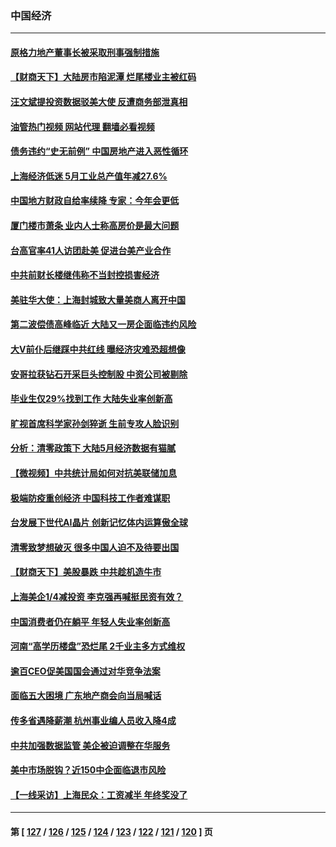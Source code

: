### 中国经济
---
#### [原格力地产董事长被采取刑事强制措施](../../pages/ncid283/n13762065.md?06181645) 
#### [【财商天下】大陆房市陷泥潭 烂尾楼业主被红码](../../pages/ncid283/n13761890.md?06181645) 
#### [汪文斌提投资数据驳美大使 反遭商务部泄真相](../../pages/ncid283/n13761701.md?06181645) 
#### [油管热门视频 网站代理 翻墙必看视频](http://209.222.30.114:81/youtube.html?06181645)
#### [债务违约“史无前例” 中国房地产进入恶性循环](../../pages/ncid283/n13761873.md?06181645) 
#### [上海经济低迷 5月工业总产值年减27.6%](../../pages/ncid283/n13761704.md?06181645) 
#### [中国地方财政自给率续降 专家：今年会更低](../../pages/ncid283/n13761613.md?06181645) 
#### [厦门楼市萧条 业内人士称高房价是最大问题](../../pages/ncid283/n13761438.md?06181645) 
#### [台高官率41人访团赴美 促进台美产业合作](../../pages/ncid283/n13761432.md?06181645) 
#### [中共前财长楼继伟称不当封控损害经济](../../pages/ncid283/n13761368.md?06181645) 
#### [美驻华大使：上海封城致大量美商人离开中国](../../pages/ncid283/n13761148.md?06181645) 
#### [第二波偿债高峰临近 大陆又一房企面临违约风险](../../pages/ncid283/n13761177.md?06181645) 
#### [大V前仆后继踩中共红线 曝经济灾难恐超想像](../../pages/ncid283/n13761107.md?06181645) 
#### [安哥拉获钻石开采巨头控制股 中资公司被剔除](../../pages/ncid283/n13761101.md?06181645) 
#### [毕业生仅29%找到工作 大陆失业率创新高](../../pages/ncid283/n13761096.md?06181645) 
#### [旷视首席科学家孙剑猝逝 生前专攻人脸识别](../../pages/ncid283/n13760859.md?06181645) 
#### [分析：清零政策下 大陆5月经济数据有猫腻](../../pages/ncid283/n13761057.md?06181645) 
#### [【微视频】中共统计局如何对抗美联储加息](../../pages/ncid283/n13761018.md?06181645) 
#### [极端防疫重创经济 中国科技工作者难谋职](../../pages/ncid283/n13760865.md?06181645) 
#### [台发展下世代AI晶片 创新记忆体内运算傲全球](../../pages/ncid283/n13760899.md?06181645) 
#### [清零致梦想破灭 很多中国人迫不及待要出国](../../pages/ncid283/n13760493.md?06181645) 
#### [【财商天下】美股暴跌 中共趁机造牛市](../../pages/ncid283/n13760341.md?06181645) 
#### [上海美企1/4减投资 李克强再喊挺民资有效？](../../pages/ncid283/n13759443.md?06181645) 
#### [中国消费者仍在躺平 年轻人失业率创新高](../../pages/ncid283/n13760313.md?06181645) 
#### [河南“高学历楼盘”恐烂尾 2千业主多方式维权](../../pages/ncid283/n13760221.md?06181645) 
#### [逾百CEO促美国国会通过对华竞争法案](../../pages/ncid283/n13760158.md?06181645) 
#### [面临五大困境 广东地产商会向当局喊话](../../pages/ncid283/n13760029.md?06181645) 
#### [传多省遇降薪潮 杭州事业编人员收入降4成](../../pages/ncid283/n13759986.md?06181645) 
#### [中共加强数据监管 美企被迫调整在华服务](../../pages/ncid283/n13759945.md?06181645) 
#### [美中市场脱钩？近150中企面临退市风险](../../pages/ncid283/n13759737.md?06181645) 
#### [【一线采访】上海民众：工资减半 年终奖没了](../../pages/ncid283/n13759643.md?06181645) 

---
#### 第 [ [127](./127.md?06181645) / [126](./126.md?06181645) / [125](./125.md?06181645) / [124](./124.md?06181645) / [123](./123.md?06181645) / [122](./122.md?06181645) / [121](./121.md?06181645) / [120](./120.md?06181645) ] 页
